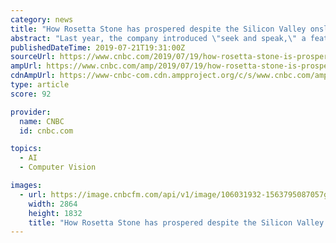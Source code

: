 ```yaml
---
category: news
title: "How Rosetta Stone has prospered despite the Silicon Valley onslaught in language learning"
abstract: "Last year, the company introduced \"seek and speak,\" a feature that uses object recognition technology so users can, for instance, point the camera on their phone or tablet at a piece of fruit; the app can identify the fruit in the target language and ..."
publishedDateTime: 2019-07-21T19:31:00Z
sourceUrl: https://www.cnbc.com/2019/07/19/how-rosetta-stone-is-prospering-despite-the-silicon-valley-onslaught.html
ampUrl: https://www.cnbc.com/amp/2019/07/19/how-rosetta-stone-is-prospering-despite-the-silicon-valley-onslaught.html
cdnAmpUrl: https://www-cnbc-com.cdn.ampproject.org/c/s/www.cnbc.com/amp/2019/07/19/how-rosetta-stone-is-prospering-despite-the-silicon-valley-onslaught.html
type: article
score: 92

provider:
  name: CNBC
  id: cnbc.com

topics:
  - AI
  - Computer Vision

images:
  - url: https://image.cnbcfm.com/api/v1/image/106031932-1563795087057gettyimages-654201690.jpeg?v=1563795131
    width: 2864
    height: 1832
    title: "How Rosetta Stone has prospered despite the Silicon Valley onslaught in language learning"
---
```

